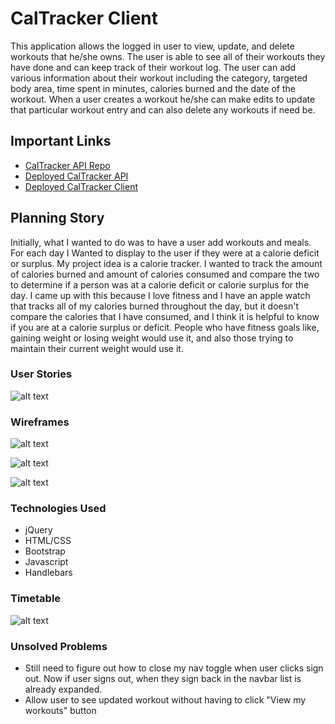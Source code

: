 # CalTracker Client

This application allows the logged in user to view, update, and delete workouts that he/she owns. The user is able to see all of their workouts they have done and can keep track of their workout log. The user can add various information about their workout including the category, targeted body area, time spent in minutes, calories burned and the date of the workout. When a user creates a workout he/she can make edits to update that particular workout entry and can also delete any workouts if need be.

## Important Links

- [CalTracker API Repo](https://github.com/tparks1100/caltracker-api)
- [Deployed CalTracker API](https://secret-woodland-45312.herokuapp.com/)
- [Deployed CalTracker Client](www.link.com)

## Planning Story

Initially, what I wanted to do was to have a user add workouts and meals. For each day I Wanted to display to the user if they were at a calorie deficit or surplus. My project idea is a calorie tracker. I wanted to track the amount of calories burned and amount of calories consumed and compare the two to determine if a person was at a calorie deficit or calorie surplus for the day. I came up with this because I love fitness and I have an apple watch that tracks all of my calories burned throughout the day, but it doesn't compare the calories that I have consumed, and I think it is helpful to know if you are at a calorie surplus or deficit. People who have fitness goals like, gaining weight or losing weight would use it, and also those trying to maintain their current weight would use it.

### User Stories

![alt text](https://i.imgur.com/oQpvoJ4.jpg "Thula's User Stories")

### Wireframes

![alt text](https://i.imgur.com/MTu7zfm.png "Wire Frame 1")

![alt text](https://i.imgur.com/Uu7j04o.png "Wire Frame 2")

![alt text](https://i.imgur.com/7aUryOw.png "Wire Frame 3")

### Technologies Used

- jQuery
- HTML/CSS
- Bootstrap
- Javascript
- Handlebars

### Timetable

![alt text](https://i.imgur.com/9oumRXe.png "Gantt Chart")

### Unsolved Problems

- Still need to figure out how to close my nav toggle when user clicks sign out. Now if user signs out, when they sign back in the navbar list is already expanded.
- Allow user to see updated workout without having to click "View my workouts" button
